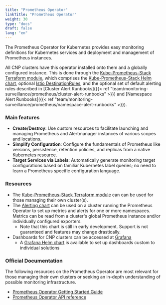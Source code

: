 ```yaml
---
title: "Prometheus Operator"
linkTitle: "Prometheus Operator"
weight: 30
type: "docs"
draft: false
lang: "en"
---
```


The Prometheus Operator for Kubernetes provides easy monitoring definitions for Kubernetes services and deployment and management of Prometheus instances.

All CNP clusters have this operator installed onto them and a globally configured instance. This is done through the [Kube-Prometheus-Stack Terraform module](https://gitlab.k8s.cloud.statcan.ca/cloudnative/terraform/modules/terraform-kubernetes-kube-prometheus-stack), which comprises the [Kube-Prometheus-Stack Helm chart](https://github.com/prometheus-community/helm-charts/tree/main/charts/kube-prometheus-stack), optional [Istio DestinationRules](https://istio.io/latest/docs/reference/config/networking/destination-rule/), and the optional set of default alerting rules described in [Cluster Alert Runbooks]({{< ref "team/monitoring-surveillance/prometheus/cluster-alert-runbooks" >}}) and [Namespace Alert Runbooks]({{< ref "team/monitoring-surveillance/prometheus/namespace-alert-runbooks" >}}).

### Main features

- **Create/Destroy**: Use custom resources to facilitate launching and managing Prometheus and Alertmanager instances of various scopes and locations.
- **Simplify Configuration**: Configure the fundamentals of Prometheus like versions, persistence, retention policies, and replicas from a native Kubernetes resource.
- **Target Services via Labels**: Automatically generate monitoring target configurations based on familiar Kubernetes label queries; no need to learn a Prometheus specific configuration language.

### Resources

- The [Kube-Prometheus-Stack Terraform module](https://gitlab.k8s.cloud.statcan.ca/cloudnative/terraform/modules/terraform-kubernetes-kube-prometheus-stack) can can be used for those managing their own cluster(s).
- The [Alerting chart](https://gitlab.k8s.cloud.statcan.ca/cloudnative/k8s/charts/-/tree/master/stable/alerting) can be used on a cluster running the Prometheus Operator to set up metrics and alerts for one or more namespaces. Metrics can be read from a cluster's global Prometheus instance and/or individually configured exporters.
  - Note that this chart is still in early development. Support is not guaranteed and features may change drastically.
- Dashboards for CNP clusters can be accessed at [Grafana](https://grafana.cloud.statcan.ca)
  - A [Grafana Helm chart](https://github.com/grafana/helm-charts/tree/main/charts/grafana) is available to set up dashboards custom to individual solutions

### Official Documentation

The following resources on the Prometheus Operator are most relevant for those managing their own clusters or seeking an in-depth understanding of possible monitoring infrastructure.

- [Prometheus Operator Getting Started Guide](https://github.com/prometheus-operator/prometheus-operator/blob/main/Documentation/user-guides/getting-started.md)
- [Prometheus Operator API reference](https://github.com/prometheus-operator/prometheus-operator/blob/main/Documentation/api.md)

